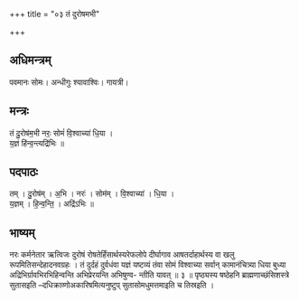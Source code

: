 +++
title = "०३ तं दुरोषमभी"

+++
## अधिमन्त्रम्
पवमानः सोमः। अन्धीगुः श्यावाश्विः। गायत्री।

## मन्त्रः
तं दु॒रोष॑म॒भी नरः॒ सोमं॑ वि॒श्वाच्या॑ धि॒या ।  
य॒ज्ञं हि॑न्व॒न्त्यद्रि॑भिः ॥

## पदपाठः
तम् । दु॒रोष॑म् । अ॒भि । नरः॑ । सोम॑म् । वि॒श्वाच्या॑ । धि॒या ।  
य॒ज्ञम् । हि॒न्व॒न्ति॒ । अद्रि॑ऽभिः ॥

## भाष्यम्
नरः कर्मनेतार ऋत्विजः दुरोषं रोषतेर्हिंसार्थस्यरेफलोपे दीर्घागाव आषतर्दाहार्थस्य वा खलु रूपमितिसन्देहादनवग्रहः । तं दुर्दहं दुर्वधंवा यज्ञं यष्टव्यं तंवा सोमं विश्वाच्या सर्वान् कामानंचित्र्या धिया बुध्या अद्रिभिर्ग्रावभिरभिहिन्वन्ति अभिप्रेरयन्ति अभिषुण्व- न्तीति यावत् ॥ ३ ॥ पृष्ठ्यस्य षष्ठेहनि ब्राह्मणाच्छंसिशस्त्रे सुतासइति –दधिक्राव्णोअकारिषमित्यनुष्टुप् सुतासोमधुमत्तमाइति च तिस्रइति ।